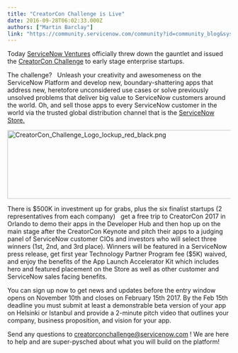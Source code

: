 ```yaml
---
title: "CreatorCon Challenge is Live"
date: 2016-09-28T06:02:33.000Z
authors: ["Martin Barclay"]
link: "https://community.servicenow.com/community?id=community_blog&sys_id=53dd6ae9dbd0dbc01dcaf3231f96199a"
---
```

<p>Today <a title="w.servicenow.com/company/ventures.html" href="http://www.servicenow.com/company/ventures.html">ServiceNow Ventures</a> officially threw down the gauntlet and issued the <a title="w.servicenow.com/company/ventures/creatorcon-challenge.html" href="http://www.servicenow.com/company/ventures/creatorcon-challenge.html">CreatorCon Challenge</a> to early stage enterprise startups.</p><p></p><p>The challenge?   Unleash your creativity and awesomeness on the ServiceNow Platform and develop new, boundary-shattering apps that address new, heretofore unconsidered use cases or solve previously unsolved problems that deliver big value to ServiceNow customers around the world. Oh, and sell those apps to every ServiceNow customer in the world via the trusted global distribution channel that is the <a title="tore.servicenow.com/" href="https://store.servicenow.com/">ServiceNow Store.</a></p><p></p><p><img  alt="CreatorCon_Challenge_Logo_lockup_red_black.png" class="image-1 jive-image" src="84ec0c42dbd017041dcaf3231f9619a7.iix" style="width: 620px; height: 155px; display: block; margin-left: auto; margin-right: auto;"/></p><p>There is $500K in investment up for grabs, plus the six finalist startups (2 representatives from each company)   get a free trip to CreatorCon 2017 in Orlando to demo their apps in the Developer Hub and then hop up on the main stage after the CreatorCon Keynote and pitch their apps to a judging panel of ServiceNow customer CIOs and investors who will select three winners (1st, 2nd, and 3rd place). Winners will be featured in a ServiceNow press release, get first year Technology Partner Program fee ($5K) waived, and enjoy the benefits of the App Launch Accelerator Kit which includes hero and featured placement on the Store as well as other customer and ServiceNow sales facing benefits.</p><p></p><p>You can sign up now to get news and updates before the entry window opens on November 10th and closes on February 15th 2017. By the Feb 15th deadline you must submit at least a demonstrable beta version of your app on Helsinki or Istanbul and provide a 2-minute pitch video that outlines your company, business proposition, and vision for your app.</p><p></p><p><span>Send any questions to </span><a title="k-email-small" class="jive-link-email-small" href="mailto:creatorconchallenge@servicenow.com">creatorconchallenge@servicenow.com</a><span> ! We are here to help and are super-pysched about what you will build on the platform!</span></p>